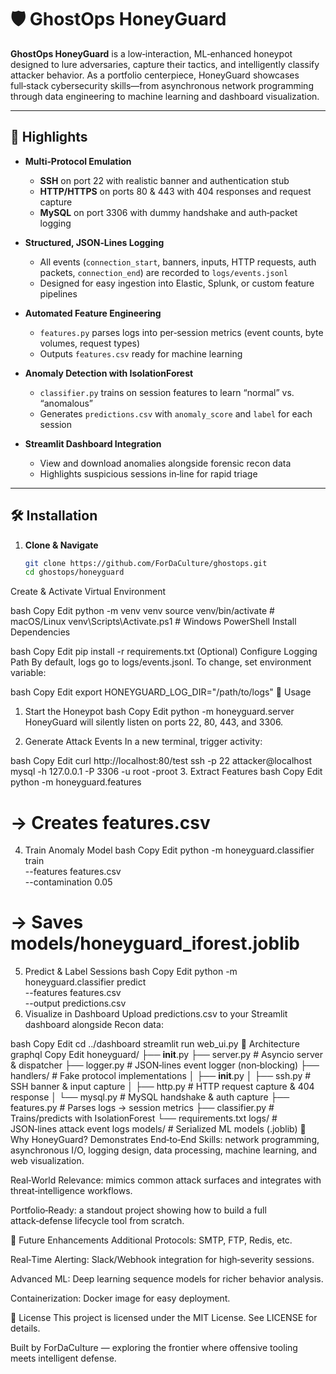 # 🛡️ GhostOps HoneyGuard

**GhostOps HoneyGuard** is a low‑interaction, ML‑enhanced honeypot designed to lure adversaries, capture their tactics, and intelligently classify attacker behavior. As a portfolio centerpiece, HoneyGuard showcases full‑stack cybersecurity skills—from asynchronous network programming through data engineering to machine learning and dashboard visualization.

---

## 🌟 Highlights

- **Multi‑Protocol Emulation**  
  - **SSH** on port 22 with realistic banner and authentication stub  
  - **HTTP/HTTPS** on ports 80 & 443 with 404 responses and request capture  
  - **MySQL** on port 3306 with dummy handshake and auth‑packet logging  

- **Structured, JSON‑Lines Logging**  
  - All events (`connection_start`, banners, inputs, HTTP requests, auth packets, `connection_end`) are recorded to `logs/events.jsonl`  
  - Designed for easy ingestion into Elastic, Splunk, or custom feature pipelines  

- **Automated Feature Engineering**  
  - `features.py` parses logs into per‑session metrics (event counts, byte volumes, request types)  
  - Outputs `features.csv` ready for machine learning  

- **Anomaly Detection with IsolationForest**  
  - `classifier.py` trains on session features to learn “normal” vs. “anomalous”  
  - Generates `predictions.csv` with `anomaly_score` and `label` for each session  

- **Streamlit Dashboard Integration**  
  - View and download anomalies alongside forensic recon data  
  - Highlights suspicious sessions in‑line for rapid triage  

---

## 🛠️ Installation

1. **Clone & Navigate**  
   ```bash
   git clone https://github.com/ForDaCulture/ghostops.git
   cd ghostops/honeyguard
Create & Activate Virtual Environment

bash
Copy
Edit
python -m venv venv
source venv/bin/activate         # macOS/Linux
venv\Scripts\Activate.ps1        # Windows PowerShell
Install Dependencies

bash
Copy
Edit
pip install -r requirements.txt
(Optional) Configure Logging Path
By default, logs go to logs/events.jsonl. To change, set environment variable:

bash
Copy
Edit
export HONEYGUARD_LOG_DIR="/path/to/logs"
🚀 Usage
1. Start the Honeypot
bash
Copy
Edit
python -m honeyguard.server
HoneyGuard will silently listen on ports 22, 80, 443, and 3306.

2. Generate Attack Events
In a new terminal, trigger activity:

bash
Copy
Edit
curl http://localhost:80/test
ssh -p 22 attacker@localhost
mysql -h 127.0.0.1 -P 3306 -u root -proot
3. Extract Features
bash
Copy
Edit
python -m honeyguard.features
# → Creates features.csv
4. Train Anomaly Model
bash
Copy
Edit
python -m honeyguard.classifier train \
    --features features.csv \
    --contamination 0.05
# → Saves models/honeyguard_iforest.joblib
5. Predict & Label Sessions
bash
Copy
Edit
python -m honeyguard.classifier predict \
    --features features.csv \
    --output predictions.csv
6. Visualize in Dashboard
Upload predictions.csv to your Streamlit dashboard alongside Recon data:

bash
Copy
Edit
cd ../dashboard
streamlit run web_ui.py
📂 Architecture
graphql
Copy
Edit
honeyguard/
├── __init__.py
├── server.py         # Asyncio server & dispatcher
├── logger.py         # JSON‑lines event logger (non‑blocking)
├── handlers/         # Fake protocol implementations
│   ├── __init__.py
│   ├── ssh.py        # SSH banner & input capture
│   ├── http.py       # HTTP request capture & 404 response
│   └── mysql.py      # MySQL handshake & auth capture
├── features.py       # Parses logs → session metrics
├── classifier.py     # Trains/predicts with IsolationForest
└── requirements.txt
logs/                  # JSON‑lines attack event logs
models/                # Serialized ML models (.joblib)
🎯 Why HoneyGuard?
Demonstrates End‑to‑End Skills: network programming, asynchronous I/O, logging design, data processing, machine learning, and web visualization.

Real‑World Relevance: mimics common attack surfaces and integrates with threat‑intelligence workflows.

Portfolio‑Ready: a standout project showing how to build a full attack‑defense lifecycle tool from scratch.

🚧 Future Enhancements
Additional Protocols: SMTP, FTP, Redis, etc.

Real‑Time Alerting: Slack/Webhook integration for high‑severity sessions.

Advanced ML: Deep learning sequence models for richer behavior analysis.

Containerization: Docker image for easy deployment.

📜 License
This project is licensed under the MIT License. See LICENSE for details.

Built by ForDaCulture — exploring the frontier where offensive tooling meets intelligent defense.
